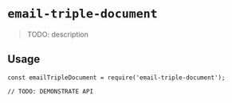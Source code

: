 # `email-triple-document`

> TODO: description

## Usage

```
const emailTripleDocument = require('email-triple-document');

// TODO: DEMONSTRATE API
```
